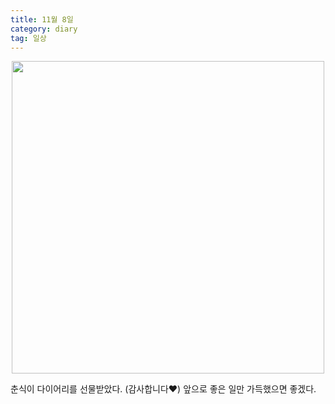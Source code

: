 ```yaml
---
title: 11월 8일 
category: diary
tag: 일상
---
```


<div align=center><img width='500px' src='https://user-images.githubusercontent.com/81026531/140715471-e76b71c7-7a11-402e-8d22-2c177d4d3ed6.jpeg'></div>

춘식이 다이어리를 선물받았다. (감사합니다❤️) 앞으로 좋은 일만 가득했으면 좋겠다.
